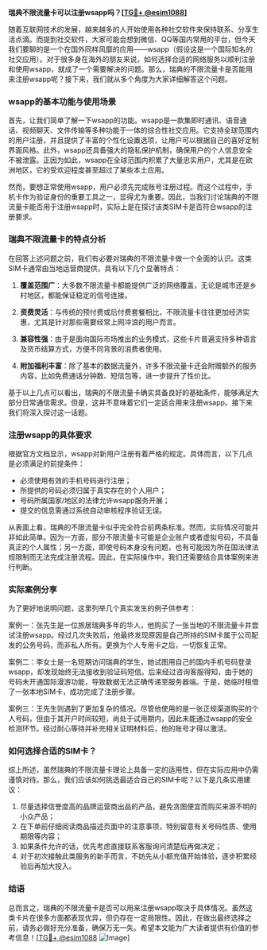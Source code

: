 **瑞典不限流量卡可以注册wsapp吗？[[TG💪+ @esim1088](https://t.me/s/esim1088)]**

随着互联网技术的发展，越来越多的人开始使用各种社交软件来保持联系、分享生活点滴。而提到社交软件，大家可能会想到微信、QQ等国内常用的平台，但今天我们要聊的是一个在国外同样风靡的应用——wsapp（假设这是一个国际知名的社交应用）。对于很多身在海外的朋友来说，如何选择合适的网络服务以顺利注册和使用wsapp，就成了一个需要解决的问题。那么，瑞典的不限流量卡是否能用来注册wsapp呢？接下来，我们就从多个角度为大家详细解答这个问题。

### wsapp的基本功能与使用场景

首先，让我们简单了解一下wsapp的功能。wsapp是一款集即时通讯、语音通话、视频聊天、文件传输等多种功能于一体的综合性社交应用。它支持全球范围内的用户注册，并且提供了丰富的个性化设置选项，让用户可以根据自己的喜好定制界面风格。此外，wsapp还具备强大的隐私保护机制，确保用户的个人信息安全不被泄露。正因为如此，wsapp在全球范围内积累了大量忠实用户，尤其是在欧洲地区，它的受欢迎程度甚至超过了某些本土应用。

然而，要想正常使用wsapp，用户必须先完成账号注册过程。而这个过程中，手机卡作为验证身份的重要工具之一，显得尤为重要。因此，当我们讨论瑞典的不限流量卡能否用于注册wsapp时，实际上是在探讨该类SIM卡是否符合wsapp的注册要求。

### 瑞典不限流量卡的特点分析

在回答上述问题之前，我们有必要对瑞典的不限流量卡做一个全面的认识。这类SIM卡通常由当地运营商提供，具有以下几个显著特点：

1. **覆盖范围广**：大多数不限流量卡都能提供广泛的网络覆盖，无论是城市还是乡村地区，都能保证稳定的信号连接。
   
2. **资费灵活**：与传统的预付费或后付费套餐相比，不限流量卡往往更加经济实惠，尤其是针对那些需要经常上网冲浪的用户而言。

3. **兼容性强**：由于是面向国际市场推出的业务模式，这些卡片普遍支持多种语言及货币结算方式，方便不同背景的消费者使用。

4. **附加福利丰富**：除了基本的数据流量外，许多不限流量卡还会附赠额外的服务内容，比如免费通话分钟数、短信包等，进一步提升了性价比。

基于以上几点可以看出，瑞典的不限流量卡确实具备良好的基础条件，能够满足大部分日常通信需求。但是，这并不意味着它们一定适合用来注册wsapp。接下来我们将深入探讨这一话题。

### 注册wsapp的具体要求

根据官方文档显示，wsapp对新用户注册有着严格的规定。具体而言，以下几点是必须满足的前提条件：

- 必须使用有效的手机号码进行注册；
- 所提供的号码必须归属于真实存在的个人用户；
- 号码所属国家/地区的法律允许wsapp服务开展；
- 提交的信息需通过系统自动审核程序验证无误。

从表面上看，瑞典的不限流量卡似乎完全符合前两条标准。然而，实际情况可能并非如此简单。因为一方面，部分不限流量卡可能是企业账户或者虚拟号码，不具备真正的个人属性；另一方面，即使号码本身没有问题，也有可能因为所在国法律法规限制而无法完成注册流程。因此，在实际操作中，我们还需要结合具体案例来进行判断。

### 实际案例分享

为了更好地说明问题，这里列举几个真实发生的例子供参考：

案例一：张先生是一位旅居瑞典多年的华人，他购买了一张当地的不限流量卡并尝试注册wsapp。经过几次失败后，他最终发现原因是自己所持的SIM卡属于公司配发的公务号码，而非私人所有。更换为个人专用卡之后，一切恢复正常。

案例二：李女士是一名短期访问瑞典的学生，她试图用自己的国内手机号码登录wsapp，却发现始终无法接收到验证码短信。后来经过咨询客服得知，由于她的号码未开通国际漫游功能，导致数据无法正确传递至服务器端。于是，她临时租借了一张本地SIM卡，成功完成了注册步骤。

案例三：王先生则遇到了更加复杂的情况。尽管他使用的是一张正规渠道购买的个人号码，但由于其开户时间较短，尚处于试用期内，因此未能通过wsapp的安全检测环节。经过耐心等待并补充相关证明材料后，他的账号才得以激活。

### 如何选择合适的SIM卡？

综上所述，虽然瑞典的不限流量卡理论上具备一定的适用性，但在实际应用中仍需谨慎对待。那么，我们应该如何挑选最适合自己的SIM卡呢？以下是几条实用建议：

1. 尽量选择信誉度高的品牌运营商出品的产品，避免贪图便宜而购买来源不明的小众产品；
2. 在下单前仔细阅读商品描述页面中的注意事项，特别留意有关号码性质、使用期限等内容；
3. 如果条件允许的话，优先考虑直接联系客服询问清楚后再做决定；
4. 对于初次接触此类服务的新手而言，不妨先从小额充值开始体验，逐步积累经验后再加大投入。

### 结语

总而言之，瑞典的不限流量卡是否可以用来注册wsapp取决于具体情况。虽然这类卡片在很多方面都表现优异，但仍存在一定局限性。因此，在做出最终选择之前，请务必做好充分准备，确保万无一失。希望本文能为广大读者提供有价值的参考信息！[[TG💪+ @esim1088](https://t.me/s/esim1088) ![Image](https://i.postimg.cc/4NQfJmqS/Snipaste-2025-05-13-00-14-12.png)]